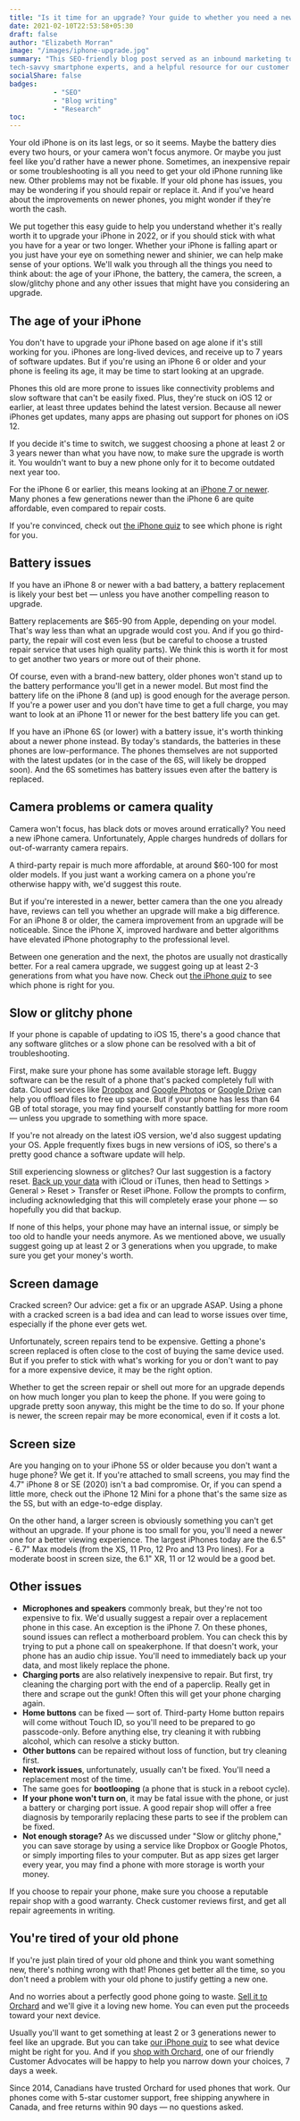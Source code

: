 ```yaml
---
title: "Is it time for an upgrade? Your guide to whether you need a new iPhone (or just a repair)"
date: 2021-02-10T22:53:58+05:30
draft: false
author: "Elizabeth Morran"
image: "/images/iphone-upgrade.jpg"
summary: "This SEO-friendly blog post served as an inbound marketing tool, a booster to our brand image of
tech-savvy smartphone experts, and a helpful resource for our customer service reps."                
socialShare: false
badges:
           - "SEO"
           - "Blog writing"
           - "Research"      
toc: 
---
```


Your old iPhone is on its last legs, or so it seems. Maybe the battery dies every two hours, or
your camera won't focus anymore. Or maybe you just feel like you'd rather have a newer phone.
Sometimes, an inexpensive repair or some troubleshooting is all you need to get your old iPhone
running like new. Other problems may not be fixable. If your old phone has issues, you may be
wondering if you should repair or replace it. And if you've heard about the improvements on
newer phones, you might wonder if they're worth the cash.

We put together this easy guide to help you understand whether it's really worth it to upgrade
your iPhone in 2022, or if you should stick with what you have for a year or two longer.
Whether your iPhone is falling apart or you just have your eye on something newer and shinier,
we can help make sense of your options. We'll walk you through all the things you need to think
about: the age of your iPhone, the battery, the camera, the screen, a slow/glitchy phone and any
other issues that might have you considering an upgrade.

## The age of your iPhone
You don't have to upgrade your iPhone based on age alone if it's still working for you. iPhones
are long-lived devices, and receive up to 7 years of software updates. But if you're using an
iPhone 6 or older and your phone is feeling its age, it may be time to start looking at an upgrade.

Phones this old are more prone to issues like connectivity problems and slow software that can't
be easily fixed. Plus, they're stuck on iOS 12 or earlier, at least three updates behind the latest
version. Because all newer iPhones get updates, many apps are phasing out
support for phones on iOS 12.

If you decide it's time to switch, we suggest choosing a phone at least 2 or 3 years newer than
what you have now, to make sure the upgrade is worth it. You wouldn't want to buy a new phone
only for it to become outdated next year too.

For the iPhone 6 or earlier, this means looking at an [iPhone 7 or newer](). Many phones a few
generations newer than the iPhone 6 are quite affordable, even compared to repair costs.

If you're convinced, check out [the iPhone quiz]() to see which phone is right for you.

## Battery issues
If you have an iPhone 8 or newer with a bad battery, a battery replacement is likely your best bet
&mdash; unless you have another compelling reason to upgrade.

Battery replacements are $65-90 from Apple, depending on your model. That's way less than
what an upgrade would cost you. And if you go third-party, the repair will cost even less (but be
careful to choose a trusted repair service that uses high quality parts). We think this is worth it
for most to get another two years or more out of their phone.

Of course, even with a brand-new battery, older phones won't stand up to the battery
performance you'll get in a newer model. But most find the battery life on the iPhone 8 (and up)
is good enough for the average person. If you're a power user and you don't have time to get a
full charge, you may want to look at an iPhone 11 or newer for the best battery life you can get.

If you have an iPhone 6S (or lower) with a battery issue, it's worth thinking about a newer phone
instead. By today's standards, the batteries in these phones are low-performance. The phones
themselves are not supported with the latest updates (or in the case of the 6S, will likely be
dropped soon). And the 6S sometimes has battery issues even after the battery is replaced.

## Camera problems or camera quality
Camera won't focus, has black dots or moves around erratically? You need a new iPhone camera.
Unfortunately, Apple charges hundreds of dollars for out-of-warranty camera repairs.

A third-party repair is much more affordable, at around $60-100 for most older models. If you
just want a working camera on a phone you're otherwise happy with, we'd suggest this route.

But if you're interested in a newer, better camera than the one you already have, reviews can tell
you whether an upgrade will make a big difference. For an iPhone 8 or older, the camera
improvement from an upgrade will be noticeable. Since the iPhone X, improved hardware and
better algorithms have elevated iPhone photography to the professional
level.

Between one generation and the next, the photos are usually not drastically better. For a real
camera upgrade, we suggest going up at least 2-3 generations from what you have now. Check
out [the iPhone quiz]() to see which phone is right for you.

## Slow or glitchy phone
If your phone is capable of updating to iOS 15, there's a good chance that any software glitches
or a slow phone can be resolved with a bit of troubleshooting.

First, make sure your phone has some available storage left. Buggy software can be the result of
a phone that's packed completely full with data. Cloud services like [Dropbox]() and [Google Photos]()
or [Google Drive]() can help you offload files to free up space. But if your phone has less than 64
GB of total storage, you may find yourself constantly battling for more room &mdash; unless you
upgrade to something with more space.

If you're not already on the latest iOS version, we'd also suggest updating your OS. Apple
frequently fixes bugs in new versions of iOS, so there's a pretty good chance a software update
will help.

Still experiencing slowness or glitches? Our last suggestion is a factory reset. [Back up your data]()
with iCloud or iTunes, then head to Settings > General > Reset > Transfer or Reset iPhone.
Follow the prompts to confirm, including acknowledging that this will completely erase your
phone &mdash; so hopefully you did that backup.

If none of this helps, your phone may have an internal issue, or simply be too old to handle your
needs anymore. As we mentioned above, we usually suggest going up at least 2 or 3 generations
when you upgrade, to make sure you get your money's worth.

## Screen damage
Cracked screen? Our advice: get a fix or an upgrade ASAP. Using a phone with a cracked screen
is a bad idea and can lead to worse issues over time, especially if the phone ever gets wet.

Unfortunately, screen repairs tend to be expensive. Getting a phone's screen replaced is often
close to the cost of buying the same device used. But if you prefer to stick with what's working
for you or don't want to pay for a more expensive device, it may be the right option.

Whether to get the screen repair or shell out more for an upgrade depends on how much longer
you plan to keep the phone. If you were going to upgrade pretty soon anyway, this might be
the time to do so. If your phone is newer, the screen repair may be more economical, even if it
costs a lot.

## Screen size
Are you hanging on to your iPhone 5S or older because you don't want a huge phone? We get it.
If you're attached to small screens, you may find the 4.7" iPhone 8 or SE (2020) isn't a bad
compromise. Or, if you can spend a little more, check out the iPhone 12 Mini for a phone that's
the same size as the 5S, but with an edge-to-edge display.

On the other hand, a larger screen is obviously something you can't get without an upgrade. If
your phone is too small for you, you'll need a newer one for a better viewing experience. The
largest iPhones today are the 6.5" - 6.7" Max models (from the XS, 11 Pro, 12 Pro and 13 Pro
lines). For a moderate boost in screen size, the 6.1" XR, 11 or 12 would be a good bet.

## Other issues
- **Microphones and speakers** commonly break, but they're not too expensive to fix. We'd
usually suggest a repair over a replacement phone in this case. An exception is the iPhone 7. On these phones, sound issues can reflect a motherboard problem. You can check this
by trying to put a phone call on speakerphone. If that doesn't work, your phone has an
audio chip issue. You'll need to immediately back up your data, and most likely replace
the phone.
- **Charging ports** are also relatively inexpensive to repair. But first, try cleaning the
charging port with the end of a paperclip. Really get in there and scrape out the gunk!
Often this will get your phone charging again.
- **Home buttons** can be fixed &mdash; sort of. Third-party Home button repairs will come
without Touch ID, so you'll need to be prepared to go passcode-only. Before anything
else, try cleaning it with rubbing alcohol, which can resolve a sticky button.
- **Other buttons** can be repaired without loss of function, but try cleaning first.
- **Network issues**, unfortunately, usually can't be fixed. You'll need a replacement most of
the time.
- The same goes for **bootlooping** (a phone that is stuck in a reboot cycle).
- **If your phone won't turn on**, it may be fatal issue with the phone, or just a battery or
charging port issue. A good repair shop will offer a free diagnosis by temporarily
replacing these parts to see if the problem can be fixed.
- **Not enough storage?** As we discussed under "Slow or glitchy phone," you can save
storage by using a service like Dropbox or Google Photos, or simply importing files to
your computer. But as app sizes get larger every year, you may find a phone with more
storage is worth your money.

If you choose to repair your phone, make sure you choose a reputable repair shop with a good
warranty. Check customer reviews first, and get all repair agreements in writing.

## You're tired of your old phone
If you're just plain tired of your old phone and think you want something new, there's nothing
wrong with that! Phones get better all the time, so you don't need a problem with your old phone
to justify getting a new one.

And no worries about a perfectly good phone going to waste. [Sell it to Orchard]() and we'll give it a
loving new home. You can even put the proceeds toward your next device.

Usually you'll want to get something at least 2 or 3 generations newer to feel like an upgrade.
But you can take [our iPhone quiz]() to see what device might be right for you. And if you [shop
with Orchard](), one of our friendly Customer Advocates will be happy to help you narrow down
your choices, 7 days a week.

Since 2014, Canadians have trusted Orchard for used phones that work. Our phones come with
5-star customer support, free shipping anywhere in Canada, and free returns within 90 days &mdash; no
questions asked.